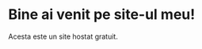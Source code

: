 <!DOCTYPE html>
<html lang="ro">
<head>
  <meta charset="UTF-8">
  <meta name="viewport" content="width=device-width, initial-scale=1.0">
  <title>Site-ul Meu</title>
  <link rel="stylesheet" href="style.css">
</head>
<body>
  <h1>Bine ai venit pe site-ul meu!</h1>
  <p>Acesta este un site hostat gratuit.</p>
  <script src="script.js"></script>
</body>
</html>
